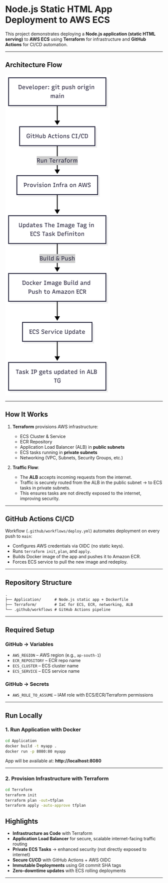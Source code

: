 # Node.js Static HTML App Deployment to AWS ECS  

This project demonstrates deploying a **Node.js application (static HTML serving)** to **AWS ECS** using **Terraform** for infrastructure and **GitHub Actions** for CI/CD automation.  

---

## Architecture Flow

![Architecture Diagram](architecture.png)  

---

## How It Works  

1. **Terraform** provisions AWS infrastructure:  
   - ECS Cluster & Service  
   - ECR Repository  
   - Application Load Balancer (ALB) in **public subnets**  
   - ECS tasks running in **private subnets**  
   - Networking (VPC, Subnets, Security Groups, etc.)  

2. **Traffic Flow**:  
   - The **ALB** accepts incoming requests from the internet.  
   - Traffic is securely routed from the ALB in the public subnet → to ECS tasks in private subnets.  
   - This ensures tasks are not directly exposed to the internet, improving security.  

---

## GitHub Actions CI/CD  

Workflow (`.github/workflows/deploy.yml`) automates deployment on every push to `main`:  

- Configures AWS credentials via OIDC (no static keys).  
- Runs `terraform init`, `plan`, and `apply`.  
- Builds Docker image of the app and pushes it to Amazon ECR.  
- Forces ECS service to pull the new image and redeploy.  

---

## Repository Structure  

```
.
├── Application/      # Node.js static app + Dockerfile
├── Terraform/        # IaC for ECS, ECR, networking, ALB
└── .github/workflows # GitHub Actions pipeline
```

---

## Required Setup  

### GitHub → **Variables**  
- `AWS_REGION` – AWS region (e.g., `ap-south-1`)  
- `ECR_REPOSITORY` – ECR repo name  
- `ECS_CLUSTER` – ECS cluster name  
- `ECS_SERVICE` – ECS service name  

### GitHub → **Secrets**  
- `AWS_ROLE_TO_ASSUME` – IAM role with ECS/ECR/Terraform permissions  

---

## Run Locally  

### 1. Run Application with Docker  

```bash
cd Application
docker build -t myapp .
docker run -p 8080:80 myapp
```

App will be available at: **http://localhost:8080**

---

### 2. Provision Infrastructure with Terraform  

```bash
cd Terraform
terraform init
terraform plan -out=tfplan
terraform apply -auto-approve tfplan
```


## Highlights  

- **Infrastructure as Code** with Terraform  
- **Application Load Balancer** for secure, scalable internet-facing traffic routing  
- **Private ECS Tasks** → enhanced security (not directly exposed to internet)  
- **Secure CI/CD** with GitHub Actions + AWS OIDC  
- **Immutable Deployments** using Git commit SHA tags  
- **Zero-downtime updates** with ECS rolling deployments  

---

[def]: architecture.png